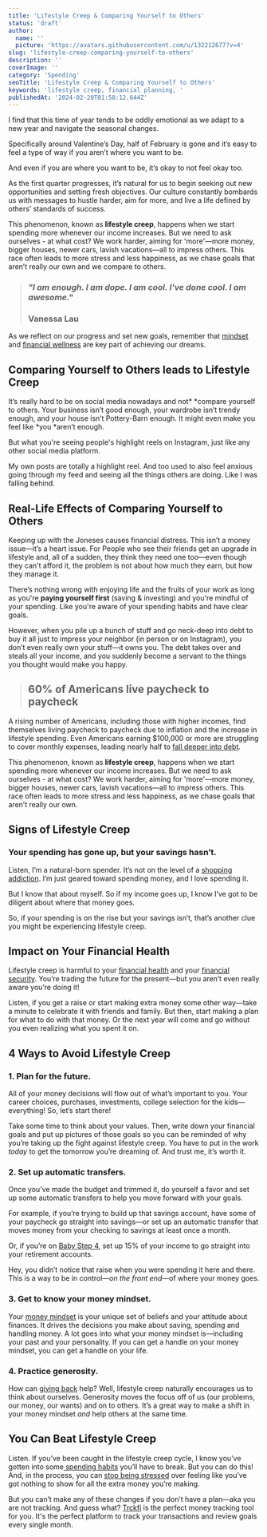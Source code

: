 ```yaml
---
title: 'Lifestyle Creep & Comparing Yourself to Others'
status: 'draft'
author:
  name: ''
  picture: 'https://avatars.githubusercontent.com/u/132212677?v=4'
slug: 'lifestyle-creep-comparing-yourself-to-others'
description: ''
coverImage: ''
category: 'Spending'
seoTitle: 'Lifestyle Creep & Comparing Yourself to Others'
keywords: 'lifestyle creep, financial planning, '
publishedAt: '2024-02-20T01:58:12.644Z'
---
```


I find that this time of year tends to be oddly emotional as we adapt to a new year and navigate the seasonal changes.

Specifically around Valentine’s Day, half of February is gone and it’s easy to feel a type of way if you aren’t where you want to be.

And even if you are where you want to be, it’s okay to not feel okay too.

As the first quarter progresses, it’s natural for us to begin seeking out new opportunities and setting fresh objectives. Our culture constantly bombards us with messages to hustle harder, aim for more, and live a life defined by others’ standards of success.

This phenomenon, known as **lifestyle creep**, happens when we start spending more whenever our income increases. But we need to ask ourselves - at what cost? We work harder, aiming for 'more'—more money, bigger houses, newer cars, lavish vacations—all to impress others. This race often leads to more stress and less happiness, as we chase goals that aren’t really our own and we compare to others.

> ### *"I am enough. I am dope. I am cool. I've done cool. I am awesome."*
> 
> ### **Vanessa Lau**

As we reflect on our progress and set new goals, remember that [mindset](/blog/money-mindset-shift-unlock-wealth-escape-broke) and [financial wellness](https://www.trckfi.com/blog/savings) are key part of achieving our dreams.

## Comparing Yourself to Others leads to Lifestyle Creep

It’s really hard to be on social media nowadays and not\* \*compare yourself to others. Your business isn’t good enough, your wardrobe isn’t trendy enough, and your house isn’t Pottery-Barn enough. It might even make you feel like \*you \*aren’t enough.

But what you're seeing people's highlight reels on Instagram, just like any other social media platform.

My own posts are totally a highlight reel. And too used to also feel anxious going through my feed and seeing all the things others are doing. Like I was falling behind.

## **Real-Life Effects of Comparing Yourself to Others**

Keeping up with the Joneses causes financial distress. This isn’t a money issue—it’s a heart issue. For People who see their friends get an upgrade in lifestyle and, all of a sudden, they think they need one too—even though they can't afford it, the problem is not about how much they earn, but how they manage it.

There’s nothing wrong with enjoying life and the fruits of your work as long as you're **paying yourself first** (saving & investing) and you're mindful of your spending. Like you're aware of your spending habits and have clear goals.

However, when you pile up a bunch of stuff and go neck-deep into debt to buy it all just to impress your neighbor (in person or on Instagram), you don’t even really own your stuff—it owns you. The debt takes over and steals all your income, and you suddenly become a servant to the things you thought would make you happy.

> ## 60% of Americans live paycheck to paycheck

A rising number of Americans, including those with higher incomes, find themselves living paycheck to paycheck due to inflation and the increase in lifestyle spending. Even Americans earning $100,000 or more are struggling to cover monthly expenses, leading nearly half to [fall deeper into debt](https://www.trckfi.com/blog/how-to-get-out-of-debt).

This phenomenon, known as **lifestyle creep**, happens when we start spending more whenever our income increases. But we need to ask ourselves - at what cost? We work harder, aiming for 'more'—more money, bigger houses, newer cars, lavish vacations—all to impress others. This race often leads to more stress and less happiness, as we chase goals that aren’t really our own.

## Signs of Lifestyle Creep

### **Your spending has gone up, but your savings hasn’t.**

Listen, I’m a natural-born spender. It’s not on the level of a [shopping addiction](https://www.ramseysolutions.com/budgeting/shopping-addiction). I’m just geared toward spending money, and I love spending it.

But I know that about myself. So if my income goes up, I know I’ve got to be diligent about where that money goes.

So, if your spending is on the rise but your savings isn’t, that’s another clue you might be experiencing lifestyle creep.

## Impact on Your Financial Health

Lifestyle creep is harmful to your [financial health](https://www.ramseysolutions.com/budgeting/ways-to-improve-financial-health) and your [financial security](https://www.ramseysolutions.com/budgeting/financial-security). You’re trading the future for the present—but you aren’t even really aware you’re doing it!

Listen, if you get a raise or start making extra money some other way—take a minute to celebrate it with friends and family. But then, start making a plan for what to do with that money. Or the next year will come and go without you even realizing what you spent it on.

## 4 Ways to Avoid **Lifestyle Creep**

### **1\. Plan for the future.**

All of your money decisions will flow out of what’s important to you. Your career choices, purchases, investments, college selection for the kids—everything! So, let’s start there!

Take some time to think about your values. Then, write down your financial goals and put up pictures of those goals so you can be reminded of why you’re taking up the fight against lifestyle creep. You have to put in the work *today* to get the tomorrow you’re dreaming of. And trust me, it’s worth it.

### **2\. Set up automatic transfers.**

Once you’ve made the budget and trimmed it, do yourself a favor and set up some automatic transfers to help you move forward with your goals.

For example, if you’re trying to build up that savings account, have some of your paycheck go straight into savings—or set up an automatic transfer that moves money from your checking to savings at least once a month.

Or, if you’re on [Baby Step 4](https://www.ramseysolutions.com/budgeting/how-to-win-with-money-in-7-easy-baby-steps), set up 15% of your income to go straight into your retirement accounts.

Hey, you didn’t notice that raise when you were spending it here and there. This is a way to be in control—*on the front end*—of where your money goes.

### **3\. Get to know your money mindset.**

Your [money mindset](https://www.ramseysolutions.com/budgeting/understanding-your-money-mindset) is your unique set of beliefs and your attitude about finances. It drives the decisions you make about saving, spending and handling money. A lot goes into what your money mindset is—including your past and your personality. If you can get a handle on your money mindset, you can get a handle on your life.

### **4\. Practice generosity.**

How can [giving back](https://www.ramseysolutions.com/budgeting/importance-of-giving-back) help? Well, lifestyle creep naturally encourages us to think about ourselves. Generosity moves the focus off of us (our problems, our money, our wants) and on to others. It’s a great way to make a shift in your money mindset *and* help others at the same time.

## You Can Beat Lifestyle Creep

Listen. If you’ve been caught in the lifestyle creep cycle, I know you’ve gotten into some[ spending habits](/blog/quick-monthly-financial-checkin-routine) you’ll have to break. But you can do this! And, in the process, you can [stop being stressed](/blog/how-to-get-out-of-debt) over feeling like you’ve got nothing to show for all the extra money you’re making.

But you can’t make any of these changes if you don’t have a plan—aka you are not tracking. And guess what? [Trckfi](/) is the perfect money tracking tool for you. It's the perfect platform to track your transactions and review goals every single month.

